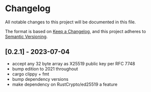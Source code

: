 # Changelog

All notable changes to this project will be documented in this file.

The format is based on [Keep a Changelog](https://keepachangelog.com/en/1.0.0/),
and this project adheres to [Semantic Versioning](https://semver.org/spec/v2.0.0.html).

## [0.2.1] - 2023-07-04
- accept any 32 byte array as X25519 public key per RFC 7748
- bump edition to 2021 throughout
- cargo clippy + fmt
- bump dependency versions
- make dependency on RustCrypto/ed25519 a feature
